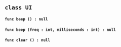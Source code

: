 ## ```class UI```


#### ```func beep () : null```

#### ```func beep (freq : int, milliseconds : int) : null```

#### ```func clear () : null```

